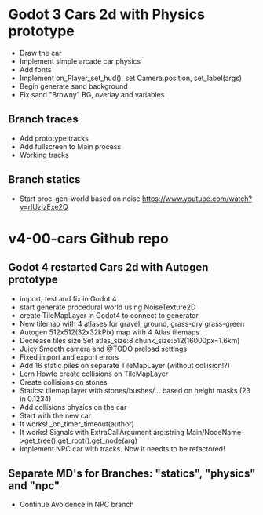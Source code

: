 # Godot 3 Cars 2d with Physics prototype
- Draw the car
- Implement simple arcade car physics 
- Add fonts
- Implement on_Player_set_hud(), set Camera.position, set_label(args)
- Begin generate sand background
- Fix sand "Browny" BG, overlay and variables
## Branch traces
- Add prototype tracks
- Add fullscreen to Main process
- Working tracks
## Branch statics
- Start proc-gen-world based on noise https://www.youtube.com/watch?v=rlUzizExe2Q
# v4-00-cars Github repo 
## Godot 4 restarted Cars 2d with Autogen prototype
- import, test and fix in Godot 4
- start generate procedural world using NoiseTexture2D
- create TileMapLayer in Godot4 to connect to generator
- New tilemap with 4 atlases for gravel, ground, grass-dry grass-green
- Autogen 512x512(32x32kPix) map with 4 Atlas tilemaps
- Decrease tiles size Set atlas_size:8 chunk_size:512(16000px=1.6km)
- Juicy Smooth camera and @TODO preload settings
- Fixed import and export errors
- Add 16 static piles on separate TileMapLayer (without collision!?)
- Lern Howto create collisions on TileMapLayer
- Create collisions on stones
- Statics: tilemap layer with stones/bushes/... based on height masks (23 in 0.1234)
- Add collisions physics on the car
- Start with the new car
- It works! \_on_timer_timeout(author)
- It works! Signals with ExtraCallArgument arg:string Main/NodeName->get_tree().get_root().get_node(arg)
- Implement NPC car with tracks. Now it needts to be refactored!
## Separate MD's for Branches: "statics", "physics" and "npc"
- Continue Avoidence in NPC branch
